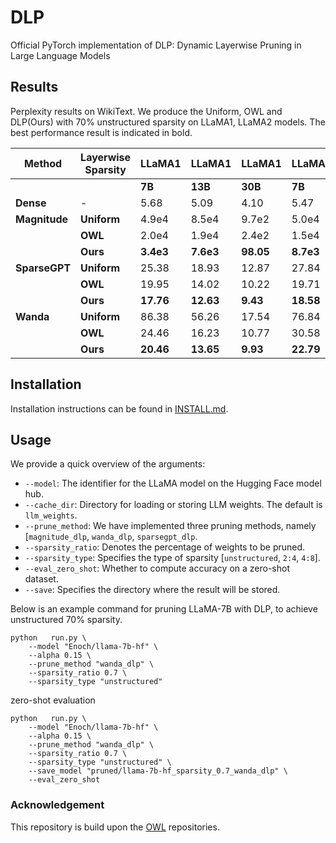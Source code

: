 #  DLP

Official PyTorch implementation of DLP: Dynamic Layerwise Pruning in Large Language Models





## Results 

Perplexity results on WikiText. We produce the Uniform, OWL and DLP(Ours) with 70\% unstructured sparsity on LLaMA1, LLaMA2 models. The best performance result is indicated in bold.

| **Method**         | **Layerwise Sparsity** | **LLaMA1**  | **LLaMA1**  | **LLaMA1**  | **LLaMA2**  | **LLaMA2**  |
|--------------------|------------------------|-------------|-------------|-------------|-------------|-------------|
|                    |                        | **7B**      | **13B**     | **30B**     | **7B**      | **13B**     |
| **Dense**          | -                      | 5.68        | 5.09        | 4.10        | 5.47        | 4.88        |
| **Magnitude**      | **Uniform**            | 4.9e4       | 8.5e4       | 9.7e2       | 5.0e4       | 2.1e2       |
|                    | **OWL**                | 2.0e4       | 1.9e4       | 2.4e2       | 1.5e4       | 57.55       |
|                    | **Ours**               | **3.4e3**   | **7.6e3**   | **98.05**   | **8.7e3**   | **52.41**   |
| **SparseGPT**      | **Uniform**            | 25.38       | 18.93       | 12.87       | 27.84       | 19.38       |
|                    | **OWL**                | 19.95       | 14.02       | 10.22       | 19.71       | 15.12       |
|                    | **Ours**               | **17.76**   | **12.63**   | **9.43**    | **18.58**   | **13.30**   |
| **Wanda**          | **Uniform**            | 86.38       | 56.26       | 17.54       | 76.84       | 45.76       |
|                    | **OWL**                | 24.46       | 16.23       | 10.77       | 30.58       | 20.65       |
|                    | **Ours**               | **20.46**   | **13.65**   | **9.93**    | **22.79**   | **16.19**   |


## Installation 

Installation instructions can be found in [INSTALL.md](INSTALL.md).



## Usage

We provide a quick overview of the arguments:  
- `--model`: The identifier for the LLaMA model on the Hugging Face model hub.
- `--cache_dir`: Directory for loading or storing LLM weights. The default is `llm_weights`.
- `--prune_method`: We have implemented three pruning methods, namely [`magnitude_dlp`, `wanda_dlp`, `sparsegpt_dlp`.
- `--sparsity_ratio`: Denotes the percentage of weights to be pruned.
- `--sparsity_type`: Specifies the type of sparsity [`unstructured`, `2:4`, `4:8`].
- `--eval_zero_shot`: Whether to compute accuracy on a zero-shot dataset. 
- `--save`: Specifies the directory where the result will be stored.

Below is an example command for pruning LLaMA-7B with DLP, to achieve unstructured 70% sparsity.

```
python   run.py \
    --model "Enoch/llama-7b-hf" \
    --alpha 0.15 \
    --prune_method "wanda_dlp" \
    --sparsity_ratio 0.7 \
    --sparsity_type "unstructured"
```    

zero-shot evaluation

```
python   run.py \
    --model "Enoch/llama-7b-hf" \
    --alpha 0.15 \
    --prune_method "wanda_dlp" \
    --sparsity_ratio 0.7 \
    --sparsity_type "unstructured" \
    --save_model "pruned/llama-7b-hf_sparsity_0.7_wanda_dlp" \
    --eval_zero_shot 
```   

### Acknowledgement
This repository is build upon the [OWL](https://github.com/luuyin/OWL) repositories.




